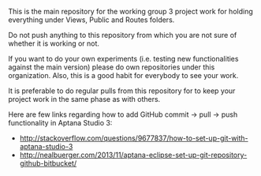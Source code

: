 This is the main repository for the working group 3 project work for holding everything under Views, Public and Routes folders.

Do not push anything to this repository from which you are not sure of whether it is working or not.

If you want to do your own experiments (i.e. testing new functionalities against the main version) please do own repositories under this organization. Also, this is a good habit for everybody to see your work.

It is preferable to do regular pulls from this repository for to keep your project work in the same phase as with others.

Here are few links regarding how to add GitHub commit -> pull -> push functionality in Aptana Studio 3:
  - http://stackoverflow.com/questions/9677837/how-to-set-up-git-with-aptana-studio-3
  - http://nealbuerger.com/2013/11/aptana-eclipse-set-up-git-repository-github-bitbucket/
